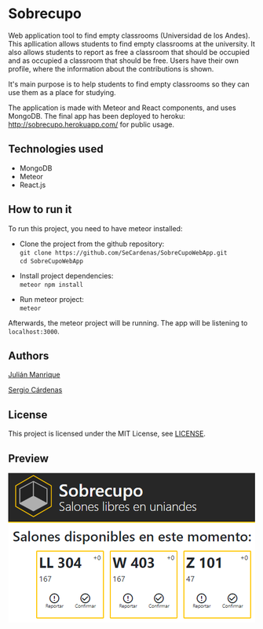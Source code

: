# Sobrecupo
Web application tool to find empty classrooms (Universidad de los Andes).
This apllication allows students to find empty classrooms at the university. It also allows students to report as free a classroom that should be occupied and as occupied a classroom that should be free. Users have their own profile, where the information about the contributions is shown.

It's main purpose is to help students to find empty classrooms so they can use them as a place for studying.

The application is made with Meteor and React components, and uses MongoDB. The final app has been deployed to heroku: http://sobrecupo.herokuapp.com/ for public usage.

## Technologies used
 - MongoDB
 - Meteor
 - React.js

## How to run it
To run this project, you need to have meteor installed:

 - Clone the project from the github repository:  
 `git clone https://github.com/SeCardenas/SobreCupoWebApp.git`  
 `cd SobreCupoWebApp`  
 
 - Install project dependencies:  
 `meteor npm install`  
 
 - Run meteor project:  
 `meteor`

Afterwards, the meteor project will be running. The app will be listening to `localhost:3000`.

## Authors
[Julián Manrique](https://github.com/Sxubas)

[Sergio Cárdenas](https://github.com/SeCardenas)

## License
This project is licensed under the MIT License, see [LICENSE](LICENSE).

## Preview
![thumbnail](thumbnail2.PNG)
